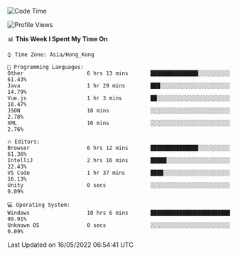 <!--START_SECTION:waka-->
![Code Time](http://img.shields.io/badge/Code%20Time-11%20hrs%2025%20mins-blue)

![Profile Views](http://img.shields.io/badge/Profile%20Views-620-blue)

📊 **This Week I Spent My Time On** 

```text
⌚︎ Time Zone: Asia/Hong_Kong

💬 Programming Languages: 
Other                    6 hrs 13 mins       ███████████████░░░░░░░░░░   61.43% 
Java                     1 hr 29 mins        ███░░░░░░░░░░░░░░░░░░░░░░   14.79% 
Vue.js                   1 hr 3 mins         ██░░░░░░░░░░░░░░░░░░░░░░░   10.47% 
JSON                     16 mins             ░░░░░░░░░░░░░░░░░░░░░░░░░   2.78% 
XML                      16 mins             ░░░░░░░░░░░░░░░░░░░░░░░░░   2.76%

🔥 Editors: 
Browser                  6 hrs 12 mins       ███████████████░░░░░░░░░░   61.36% 
IntelliJ                 2 hrs 16 mins       █████░░░░░░░░░░░░░░░░░░░░   22.43% 
VS Code                  1 hr 37 mins        ████░░░░░░░░░░░░░░░░░░░░░   16.13% 
Unity                    0 secs              ░░░░░░░░░░░░░░░░░░░░░░░░░   0.09%

💻 Operating System: 
Windows                  10 hrs 6 mins       █████████████████████████   99.91% 
Unknown OS               0 secs              ░░░░░░░░░░░░░░░░░░░░░░░░░   0.09%

```


 Last Updated on 16/05/2022 06:54:41 UTC
<!--END_SECTION:waka-->
